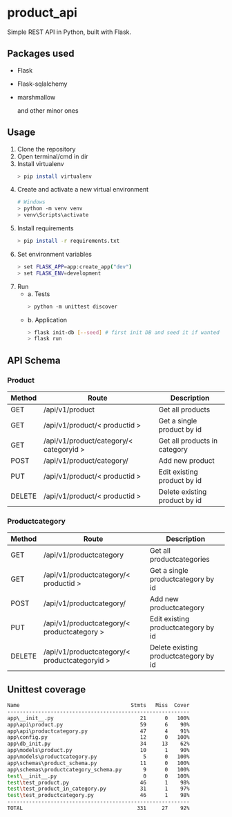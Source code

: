 # product_api
Simple REST API in Python, built with Flask.

## Packages used
* Flask
* Flask-sqlalchemy
* marshmallow

    and other minor ones
    
## Usage
1. Clone the repository
2. Open terminal/cmd in dir
3. Install virtualenv
    ~~~sh
    > pip install virtualenv
    ~~~
4. Create and activate a new virtual environment
    ~~~sh
    # Windows
    > python -m venv venv
    > venv\Scripts\activate
    ~~~
5. Install requirements
    ~~~sh
    > pip install -r requirements.txt
    ~~~
6. Set environment variables
    ~~~sh
    > set FLASK_APP=app:create_app("dev")
    > set FLASK_ENV=development
    ~~~
7. Run
    * a. Tests
        ~~~sh
        > python -m unittest discover
        ~~~
    * b. Application
        ~~~sh
        > flask init-db [--seed] # first init DB and seed it if wanted
        > flask run
        ~~~

## API Schema
### **Product**

|Method| Route       | Description
|-|-|-|
| GET    | /api/v1/product                              | Get all products
| GET    | /api/v1/product/< productid >                | Get a single product by id
| GET    | /api/v1/product/category/< categoryid >      | Get all products in category
| POST   | /api/v1/product/category/                    | Add new product
| PUT    | /api/v1/product/< productid >                | Edit existing product by id
| DELETE | /api/v1/product/< productid >                | Delete existing product by id

### **Productcategory**

|Method| Route       | Description
|-|-|-|
| GET    | /api/v1/productcategory                         | Get all productcategories
| GET    | /api/v1/productcategory/< productid >           | Get a single productcategory by id
| POST   | /api/v1/productcategory/                        | Add new productcategory
| PUT    | /api/v1/productcategory/< productcategory >     | Edit existing productcategory by id
| DELETE | /api/v1/productcategory/< productcategoryid >   |Delete existing productcategory by id

## Unittest coverage
~~~sh
Name                                    Stmts   Miss  Cover
-----------------------------------------------------------
app\__init__.py                            21      0   100%
app\api\product.py                         59      6    90%
app\api\productcategory.py                 47      4    91%
app\config.py                              12      0   100%
app\db_init.py                             34     13    62%
app\models\product.py                      10      1    90%
app\models\productcategory.py               5      0   100%
app\schemas\product_schema.py              11      0   100%
app\schemas\productcategory_schema.py       9      0   100%
test\__init__.py                            0      0   100%
test\test_product.py                       46      1    98%
test\test_product_in_category.py           31      1    97%
test\test_productcategory.py               46      1    98%
-----------------------------------------------------------
TOTAL                                     331     27    92%
~~~